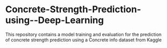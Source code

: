 # Concrete-Strength-Prediction-using--Deep-Learning
This repository contains a model training and evaluation for the prediction of concrete strength prediction using a Concrete info dataset from Kaggle
